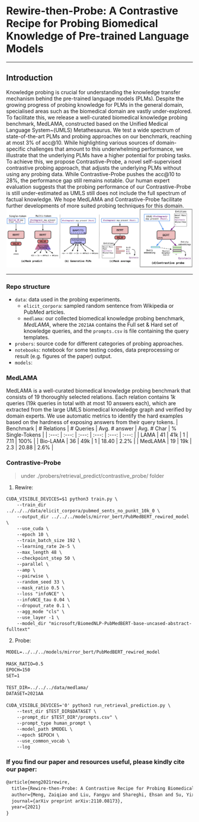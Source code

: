  # Rewire-then-Probe: A Contrastive Recipe for Probing Biomedical Knowledge of Pre-trained Language Models
------
 ## Introduction
Knowledge probing is crucial for understanding the knowledge transfer mechanism behind the pre-trained language models (PLMs). Despite the growing progress of probing knowledge for PLMs in the general domain, specialised areas such as the biomedical domain are vastly under-explored. To facilitate this, we release a well-curated biomedical knowledge probing benchmark, MedLAMA, constructed based on the Unified Medical Language System~(UMLS) Metathesaurus. We test a wide spectrum of state-of-the-art PLMs and probing approaches on our benchmark, reaching at most $3\%$ of acc@10. While highlighting various sources of domain-specific challenges that amount to this underwhelming performance, we illustrate that the underlying PLMs have a higher potential for probing tasks. To achieve this, we propose Contrastive-Probe, a novel self-supervised contrastive probing approach, that adjusts the underlying PLMs without using any probing data. While Contrastive-Probe pushes the acc@10 to $28\%$, the performance gap still remains notable. Our human expert evaluation suggests that the probing performance of our Contrastive-Probe is still under-estimated as UMLS  still does not include the full spectrum of factual knowledge. We hope MedLAMA and Contrastive-Probe facilitate further developments of more suited probing techniques for this domain.
 ![front-page-graph](/imgs/probing_approaches.jpg)

------
### Repo structure

- `data`: data used in the probing experiments.
  - `elicit_corpora`: sampled random sentence from Wikipedia or PubMed articles.
  - `medlama`: our collected biomedical knowledge probing  benchmark, *MedLAMA*, where the `2021AA` contains the Full set & Hard set of knowledge queries, and the `prompts.csv` is file containing the query templates.
- `probers`: source code for different categories of probing approaches.
- `notebooks`: notebook for some testing codes, data preprocessing or result (e.g. figures of the paper) output.
- `models`: 

### MedLAMA
 MedLAMA is a well-curated biomedical knowledge probing benchmark that consists of 19 thoroughly selected relations. Each relation contains $1k$ queries ($19k$ queries in total with at most 10 answers each), which are extracted from the large UMLS biomedical knowledge graph and verified by domain experts. We use automatic metrics to identify the hard examples based on the hardness of exposing  answers from their query tokens.
| Benchmark | # Relations | # Queries | Avg. # answer | Avg. # Char | % Single-Tokens |
| :---: | :---: | :---: | :---: | :---: | :---: |
| LAMA | 41 | 41k | 1 | 7.11 | 100% |
| Bio-LAMA | 36 | 49k | 1 | 18.40 | 2.2% |
| MedLAMA | 19 | 19k | 2.3 | 20.88 | 2.6% |

### Contrastive-Probe
> under ./probers/retrieval_predict/contrastive_probe/ folder
1. Rewire:
```shell
CUDA_VISIBLE_DEVICES=$1 python3 train.py \
	--train_dir ../../../data/elicit_corpora/pubmed_sents_no_punkt_10k_0 \
	--output_dir ../../../models/mirror_bert/PubMedBERT_rewired_model \
	--use_cuda \
	--epoch 10 \
	--train_batch_size 192 \
	--learning_rate 2e-5 \
	--max_length 48 \
	--checkpoint_step 50 \
	--parallel \
	--amp \
	--pairwise \
	--random_seed 33 \
	--mask_ratio 0.5 \
	--loss "infoNCE" \
	--infoNCE_tau 0.04 \
	--dropout_rate 0.1 \
	--agg_mode "cls" \
	--use_layer -1 \
	--model_dir "microsoft/BiomedNLP-PubMedBERT-base-uncased-abstract-fulltext"
```

2. Probe:
```shell
MODEL=../../../models/mirror_bert/PubMedBERT_rewired_model

MASK_RATIO=0.5
EPOCH=150
SET=1

TEST_DIR=../../../data/medlama/
DATASET=2021AA

CUDA_VISIBLE_DEVICES='0' python3 run_retrieval_prediction.py \
	--test_dir $TEST_DIR$DATASET \
	--prompt_dir $TEST_DIR"/prompts.csv" \
	--prompt_type human_prompt \
	--model_path $MODEL \
	--epoch $EPOCH \
	--use_common_vocab \
	--log

```


### If you find our paper and resources useful, please kindly cite our paper:
```latex
@article{meng2021rewire,
  title={Rewire-then-Probe: A Contrastive Recipe for Probing Biomedical Knowledge of Pre-trained Language Models},
  author={Meng, Zaiqiao and Liu, Fangyu and Shareghi, Ehsan and Su, Yixuan and Collins, Charlotte and Collier, Nigel},
  journal={arXiv preprint arXiv:2110.08173},
  year={2021}
}
```
